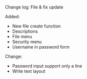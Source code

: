 Change log:
File & fix update

Added:

- New file create function
- Descriptions
- File menu
- Security menu
- Username in password form

Change:

- Password input support only a line
- Write text layout
